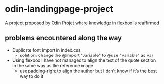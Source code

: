 # odin-landingpage-project
A project proposed by Odin Projet where knowledge in flexbox is reaffirmed

## problems encountered along the way

* Duplicate font import in index.css
   * solution: change the @import "variable" to @use "variable" as var
* Using flexbox I have not managed to align the text of the quote section in the same way as the reference image
   * use padding-right to align the author but I don't know if it's the best way to do it
